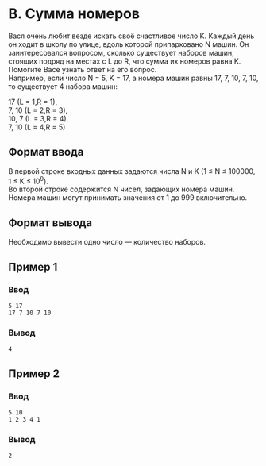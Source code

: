 # B. Сумма номеров

Вася очень любит везде искать своё счастливое число K. Каждый день он ходит в школу по улице, вдоль которой припарковано
N машин. Он заинтересовался вопросом, сколько существует наборов машин, стоящих подряд на местах с L до R, что сумма их
номеров равна K. Помогите Васе узнать ответ на его вопрос.  
Например, если число N = 5, K = 17, а номера машин равны 17, 7, 10, 7, 10, то существует 4 набора машин:

17 (L = 1,R = 1),  
7, 10 (L = 2,R = 3),  
10, 7 (L = 3,R = 4),  
7, 10 (L = 4,R = 5)

## Формат ввода

В первой строке входных данных задаются числа N и K (1 ≤ N ≤ 100000, 1 ≤ K ≤ 10<sup>9</sup>).  
Во второй строке содержится N чисел, задающих номера машин. Номера машин могут принимать значения от 1 до 999
включительно.

## Формат вывода

Необходимо вывести одно число — количество наборов.

## Пример 1

### Ввод

    5 17
    17 7 10 7 10

### Вывод

    4

## Пример 2

### Ввод

    5 10
    1 2 3 4 1

### Вывод

    2

